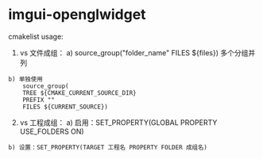 # imgui-openglwidget

cmakelist usage:
  1. vs 文件成组：
    a) source_group("folder_name" FILES ${files})
       多个分组并列
       
    b) 单独使用
        source_group(
        TREE ${CMAKE_CURRENT_SOURCE_DIR}
        PREFIX ""
        FILES ${CURRENT_SOURCE})
  2. vs 工程成组：
    a) 启用：SET_PROPERTY(GLOBAL PROPERTY USE_FOLDERS ON)
    
    b) 设置：SET_PROPERTY(TARGET 工程名 PROPERTY FOLDER 成组名)
